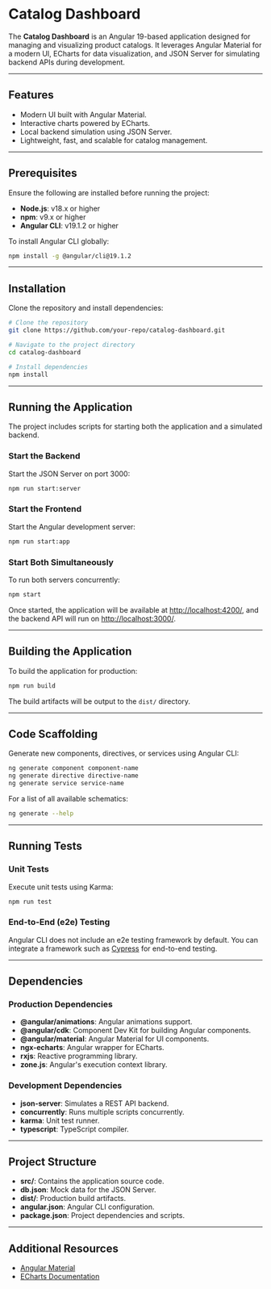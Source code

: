 
# Catalog Dashboard

The **Catalog Dashboard** is an Angular 19-based application designed for managing and visualizing product catalogs. It leverages Angular Material for a modern UI, ECharts for data visualization, and JSON Server for simulating backend APIs during development.

---

## Features

- Modern UI built with Angular Material.
- Interactive charts powered by ECharts.
- Local backend simulation using JSON Server.
- Lightweight, fast, and scalable for catalog management.

---

## Prerequisites

Ensure the following are installed before running the project:

- **Node.js**: v18.x or higher
- **npm**: v9.x or higher
- **Angular CLI**: v19.1.2 or higher

To install Angular CLI globally:
```bash
npm install -g @angular/cli@19.1.2
```

---

## Installation

Clone the repository and install dependencies:

```bash
# Clone the repository
git clone https://github.com/your-repo/catalog-dashboard.git

# Navigate to the project directory
cd catalog-dashboard

# Install dependencies
npm install
```

---

## Running the Application

The project includes scripts for starting both the application and a simulated backend.

### Start the Backend
Start the JSON Server on port 3000:
```bash
npm run start:server
```

### Start the Frontend
Start the Angular development server:
```bash
npm run start:app
```

### Start Both Simultaneously
To run both servers concurrently:
```bash
npm start
```

Once started, the application will be available at [http://localhost:4200/](http://localhost:4200/), and the backend API will run on [http://localhost:3000/](http://localhost:3000/).

---

## Building the Application

To build the application for production:
```bash
npm run build
```

The build artifacts will be output to the `dist/` directory.

---

## Code Scaffolding

Generate new components, directives, or services using Angular CLI:
```bash
ng generate component component-name
ng generate directive directive-name
ng generate service service-name
```

For a list of all available schematics:
```bash
ng generate --help
```

---

## Running Tests

### Unit Tests
Execute unit tests using Karma:
```bash
npm run test
```

### End-to-End (e2e) Testing
Angular CLI does not include an e2e testing framework by default. You can integrate a framework such as [Cypress](https://www.cypress.io/) for end-to-end testing.

---

## Dependencies

### Production Dependencies
- **@angular/animations**: Angular animations support.
- **@angular/cdk**: Component Dev Kit for building Angular components.
- **@angular/material**: Angular Material for UI components.
- **ngx-echarts**: Angular wrapper for ECharts.
- **rxjs**: Reactive programming library.
- **zone.js**: Angular's execution context library.

### Development Dependencies
- **json-server**: Simulates a REST API backend.
- **concurrently**: Runs multiple scripts concurrently.
- **karma**: Unit test runner.
- **typescript**: TypeScript compiler.

---

## Project Structure

- **src/**: Contains the application source code.
- **db.json**: Mock data for the JSON Server.
- **dist/**: Production build artifacts.
- **angular.json**: Angular CLI configuration.
- **package.json**: Project dependencies and scripts.

---

## Additional Resources

- [Angular Material](https://material.angular.io/)
- [ECharts Documentation](https://echarts.apache.org/)
